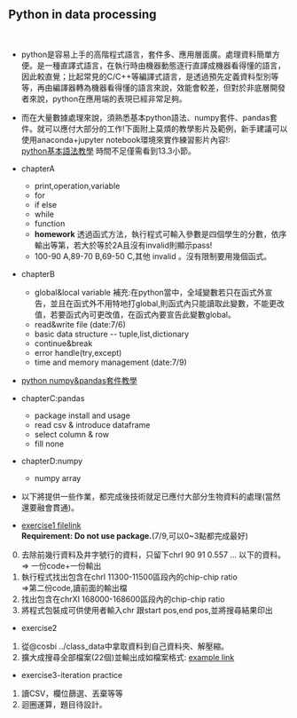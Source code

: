 <h2 id='python-p'>Python in data processing</h2><br/>

- python是容易上手的高階程式語言，套件多、應用層面廣。處理資料簡單方便。是一種直譯式語言，在執行時由機器動態逐行直譯成機器看得懂的語言，因此較直覺；比起常見的C/C++等編譯式語言，是透過預先定義資料型別等等，再由編譯器轉為機器看得懂的語言來說，效能會較差，但對於非底層開發者來說，python在應用端的表現已經非常足夠。
- 而在大量數據處理來說，須熟悉基本python語法、numpy套件、pandas套件。就可以應付大部分的工作!下面附上莫煩的教學影片及範例，新手建議可以使用anaconda+jupyter notebook環境來實作練習影片內容!:<br />
[python基本語法教學](https://morvanzhou.github.io/tutorials/python-basic/basic/) 時間不足僅需看到13.3小節。<br />
- chapterA
    - print,operation,variable
    - for
    - if else
    - while
    - function
    - __homework__
      透過函式方法，執行程式可輸入參數是四個學生的分數，依序輸出等第，若大於等於2A且沒有invalid則顯示pass!
    -  100-90 A,89-70 B,69-50 C,其他 invalid 。沒有限制要用幾個函式。
- chapterB
    - global&local variable
      補充:在python當中，全域變數若只在函式外宣告，並且在函式外不用特地打global,則函式內只能讀取此變數，不能更改值，若要函式內可更改值，在函式內要宣告此變數global。
    - read&write file (date:7/6)
    - basic data structure -- tuple,list,dictionary
    - continue&break
    - error handle(try,except) 
    - time and memory management (date:7/9)
- [python numpy&pandas套件教學](https://morvanzhou.github.io/tutorials/data-manipulation/np-pd/)
- chapterC:pandas
    - package install and usage
    - read csv & introduce dataframe
    - select column & row
    - fill none
- chapterD:numpy
    - numpy array 

- 以下將提供一些作業，都完成後技術就足已應付大部分生物資料的處理(當然還要融會貫通)。
- [exercise1 filelink](https://drive.google.com/file/d/1EzioIk9BDTVrimi0Vs6f0K-f8GJXM9E4/view?usp=sharing)<br />
__Requirement: Do not use package.__(7/9,可以0~3點都完成最好)
0. 去除前幾行資料及井字號行的資料，只留下chrI 90 91 0.557 ... 以下的資料。 => 一份code+一份輸出
1. 執行程式找出包含在chrI 11300-11500區段內的chip-chip ratio<br /> =>第二份code,讀前面的輸出檔
2. 找出包含在chrXI 168000-168600區段內的chip-chip ratio<br />
3. 將程式包裝成可供使用者輸入chr 跟start pos,end pos,並將搜尋結果印出<br />
- exercise2
1. 從@cosbi ../class_data中拿取資料到自己資料夾、解壓縮。
2. 擴大成搜尋全部檔案(22個)並輸出成如檔案格式: [example link](https://drive.google.com/file/d/1vnjT0ApYmO77lkwR8wa45LDjKZjdNGKs/view?usp=sharing)
- exercise3-iteration practice
1. 讀CSV，欄位篩選、丟棄等等
2. 迴圈運算，題目待設計。
